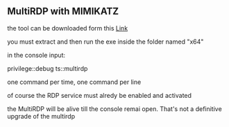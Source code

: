 ## MultiRDP with MIMIKATZ

the tool can be downloaded form this [Link](https://github.com/gentilkiwi/mimikatz/releases)

you must extract and then run the exe inside the folder named "x64"

in the console input:

privilege::debug
ts::multirdp

one command per time, one command per line

of course the RDP service must alredy be enabled and activated

the MultiRDP will be alive till the console remai open. That's not a definitive upgrade of the multirdp